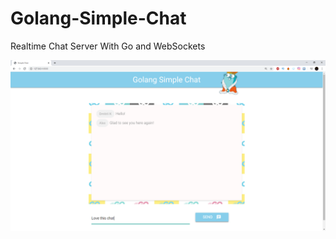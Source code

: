 # Golang-Simple-Chat
Realtime Chat Server With Go and WebSockets

![Image of Chat](https://github.com/dmitriimadden/Golang-Simple-Chat/blob/master/img.png?raw=true)
